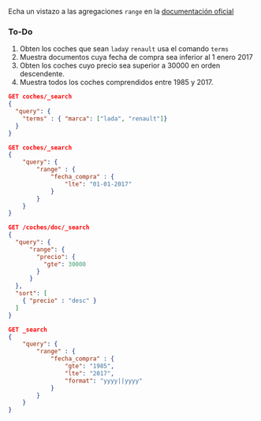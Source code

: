 Echa un vistazo a las agregaciones `range` en la [documentación oficial](https://www.elastic.co/guide/en/elasticsearch/reference/6.2/search-aggregations-bucket-range-aggregation.html)

### To-Do
1. Obten los coches que sean `lada`y `renault` usa el comando `terms`
2. Muestra documentos cuya fecha de compra sea inferior al 1 enero 2017
3. Obten los coches cuyo precio sea superior a 30000 en orden descendente.
4. Muestra todos los coches comprendidos entre 1985 y 2017.

```json
GET coches/_search
{
  "query": {
    "terms" : { "marca": ["lada", "renault"]}
  }
}

GET coches/_search
{
    "query": {
        "range" : {
            "fecha_compra" : {
                "lte": "01-01-2017"
            }
        }
    }
}

GET /coches/doc/_search
{
  "query": {
      "range": {
        "precio": {
          "gte": 30000
        }
      }
  },
  "sort": [
    { "precio" : "desc" }
  ]
}

GET _search
{
    "query": {
        "range" : {
            "fecha_compra" : {
                "gte": "1985",
                "lte": "2017",
                "format": "yyyy||yyyy"
            }
        }
    }
}

